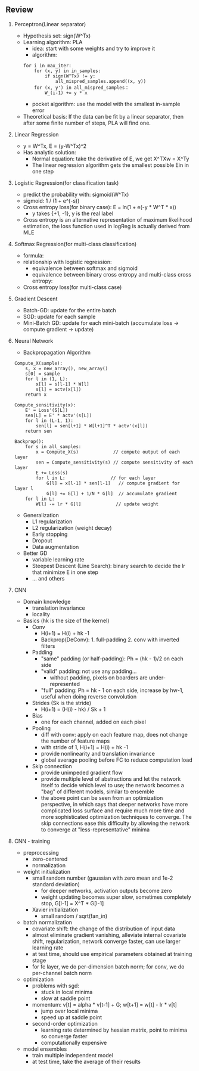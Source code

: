 Review
---

1. Perceptron(Linear separator)
    - Hypothesis set: sign(W^Tx)
    - Learning algorithm: PLA
        - idea: start with some weights and try to improve it
        - algorithm:
        ```
        for i in max_iter:
            for (x, y) in in_samples:
                if sign(W^Tx) != y:
                    all_mispred_samples.append((x, y))
            for (x, y') in all_mispred_samples：
                W_(i-1) += y * x
        ```
      - pocket algorithm: use the model with the smallest in-sample error
    - Theoretical basis: If the data can be fit by a linear separator, then after some finite number of steps, PLA will find one.
    
2. Linear Regression
    - y = W^Tx, E = (y-W^Tx)^2
    - Has analytic solution:
        - Normal equation: take the derivative of E, we get X^TXw = X^Ty
        - The linear regression algorithm gets the smallest possible Ein in one step
        
3. Logistic Regression(for classification task)
    - predict the probability with: sigmoid(W^Tx)
    - sigmoid: 1 / (1 + e^(-s))
    - Cross entropy loss(for binary case): E = ln(1 + e(-y * W^T * x))
        - y takes {+1, -1}, y is the real label
    - Cross entropy is an alternative representation of maximum likelihood estimation, the loss function used in logReg
    is actually derived from MLE
    
4. Softmax Regression(for multi-class classification)
    - formula:
    - relationship with logistic regression:
        - equivalence between softmax and sigmoid
        - equivalence between binary cross entropy and multi-class cross entropy:
    - Cross entropy loss(for multi-class case)

5. Gradient Descent
    - Batch-GD: update for the entire batch
    - SGD: update for each sample
    - Mini-Batch GD: update for each mini-batch (accumulate loss -> compute gradient -> update)
    
6. Neural Network
    - Backpropagation Algorithm
    ```
    Compute_X(sample):
        s, x = new_array(), new_array()
        s[0] = sample
        for l in (1, L):
            x[l] = s[l-1] * W[l]
            s[l] = actv(x[l])
        return x
    ```
    ```
   Compute_sensitivity(x):
        E' = Loss'(S[L])
        sen[L] = E' * actv'(s[L])
        for l in (L-1, 1):
            sen[l] = sen[l+1] * W[l+1]^T * actv'(x[l])
        return sen
    ```
    ``` 
    Backprop():
        for s in all_samples:
            x = Compute_X(s)             // compute output of each layer
            sen = Compute_sensitivity(s) // compute sensitivity of each layer
            E += Loss(s)
            for l in L:                 // for each layer
                G[l] = x[l-1] * sen[l-1]   // compute gradient for layer l
                G[l] += G[l] + 1/N * G[l]  // accumulate gradient
        for l in L:
            W[l] -= lr * G[l]             // update weight
    ```
    - Generalization
        - L1 regularization
        - L2 regularization (weight decay)
        - Early stopping
        - Dropout
        - Data augmentation
    - Better GD
        - variable learning rate
        - Steepest Descent (Line Search): binary search to decide the lr that minimize E in one step
        - ... and others
    
7. CNN
    - Domain knowledge
        - translation invariance
        - locality
    - Basics (hk is the size of the kernel) 
        - Conv
            - H(i+1) = H(i) + hk -1 
            - Backprop(DeConv): 1. full-padding 2. conv with inverted filters
        - Padding 
            - "same" padding (or half-padding): Ph = (hk - 1)/2 on each side
            - "valid" padding: not use any padding...
                - without padding, pixels on boarders are under-represented
            - "full" padding: Ph = hk - 1 on each side, increase by hw-1, useful when doing reverse convolution
        - Strides (Sk is the stride)
            - H(i+1) = (H(i) - hk) / Sk + 1
        - Bias
            - one for each channel, added on each pixel
        - Pooling
            - diff with conv: apply on each feature map, does not change the number of feature maps
            - with stride of 1, H(i+1) = H(i) + hk -1 
            - provide nonlinearity and translation invariance
            - global average pooling before FC to reduce computation load
        - Skip connection
            - provide unimpeded gradient flow
            - provide multiple level of abstractions and let the network itself to decide which level to use; the network
            becomes a "bag" of different models, similar to ensemble
            - the above point can be seen from an optimization perspective, in which says that deeper networks have more
            complicated loss surface and require much more time and more sophisticated optimization techniques to converge.
            The skip connections ease this difficulty by allowing the network to converge at "less-representative" minima

7. CNN - training
    - preprocessing
        - zero-centered
        - normalization
    - weight initialization
        - small random number (gaussian with zero mean and 1e-2 standard deviation)
            - for deeper networks, activation outputs become zero
            - weight updating becomes super slow, sometimes completely stop, G[l-1] = X^T * G[l-1]
        - Xavier initialization
            - small random / sqrt(fan_in)
    - batch normalization
        - covariate shift: the change of the distribution of input data
        - almost eliminate gradient vanishing, alleviate internal covariate shift, regularization, network converge faster, can use larger learning rate
        - at test time, should use empirical parameters obtained at training stage
        - for fc layer, we do per-dimension batch norm; for conv, we do per-channel batch norm
    - optimization
        - problems with sgd:
            - stuck in local minima
            - slow at saddle point
        - momentum: v[t] = alpha * v[t-1] + G; w[t+1] = w[t] - lr * v[t]
            - jump over local minima
            - speed up at saddle point
        - second-order optimization
            - learning rate determined by hessian matrix, point to minima so converge faster
            - computationally expensive
    - model ensembles
        - train multiple independent model
        - at test time, take the average of their results
        